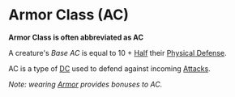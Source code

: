 # Armor Class (AC)

**Armor Class is often abbreviated as AC**

A creature's *Base AC* is equal to 10 + [Half](../../Game%20Procedures/Core%20Procedures/Half.md) their [Physical Defense](Physical%20Defense.md).

AC is a type of [DC](../../Game%20Procedures/Core%20Procedures/DC.md) used to defend against incoming [Attacks](../../Game%20Procedures/Combat/Attack.md).

*Note: wearing [Armor](../../Items%20and%20Gear/Armor/Armor.md) provides bonuses to AC.*
